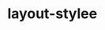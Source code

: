 # layout-stylee

<!DOCTYPE html>
<html>
    <head>
        <title> BHAVESH </title>
        <style type="text/css">
            div{
                font-size: 22px;
                font-weight: bold;
            }
            #R1{
                background-color: rgb(210, 46, 46);
                height: 75px;
                width: 98%;
                padding-top: 1%;
                margin-bottom: 10px;
                
            }
            #R2,#R5{
                background-color: rgb(38, 205, 174);
                height: 33px;
                width: 100%;
                padding-top: 7px;
                text-align: center;
                margin-bottom: 10px;
            }
            #R3{
                background-color: gray;
                height: 90px;
                width: 100%;
                padding-top: 60px;
                text-align: center;
                margin-bottom: 10px;
            }
            #R4{
                height: 500px;
                width: 100%;
                margin-bottom: 10px;
            }
            #R4C1{
                width: 28%;
                margin-right: 2%;
            }
             #R4C2{
                width: 50%;
                
                }
                #R4C3{
                width: 18%;
                margin-left: 2%;
              
                }
             #R4 div{
                background-color: rgb(245, 14, 168);
                float: left;
                height: 200px;
                padding-top: 280px;
                text-align: center;
             }
        </style>
    </head>
    <body>
        <div>
            <div id="R1">
                kishan
            </div>
            <div id="R2">
                anish
            </div>
            <div id="R3">
               ALI
            </div>
            <div id="R4">
                <div id="R4C1">
                    Kiran
                </div>
                <div id="R4C2">
                    FAIZAN
                </div>
                <div id="R4C3">
                    VED
                </div>
            </div>
            <div id="R5">
                BRO
            </div>
        </div>
    </body>
</html>

